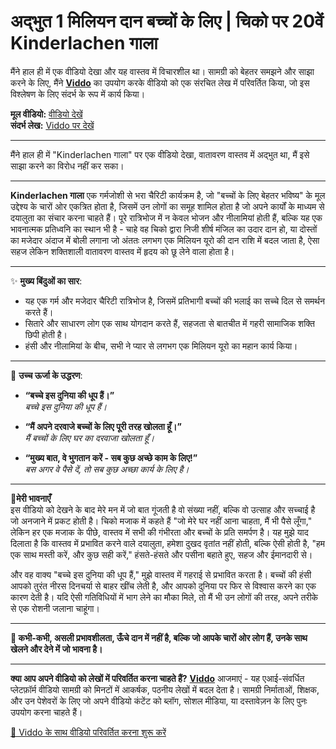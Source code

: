 # अद्भुत 1 मिलियन दान बच्चों के लिए | चिको पर 20वें Kinderlachen गाला

मैंने हाल ही में एक वीडियो देखा और यह वास्तव में विचारशील था। सामग्री को बेहतर समझने और साझा करने के लिए, मैंने **[Viddo](https://viddo.pro/)** का उपयोग करके वीडियो को एक संरचित लेख में परिवर्तित किया, जो इस विश्लेषण के लिए संदर्भ के रूप में कार्य किया।

**मूल वीडियो:** [वीडियो देखें](https://www.youtube.com/watch?v=JATOxJm2DiA)  
**संदर्भ लेख:** [Viddo पर देखें](https://viddo.pro/zh/video-result/24796346-7102-417b-bd5f-91e4d3ec3da7)

---

मैंने हाल ही में "Kinderlachen गाला" पर एक वीडियो देखा, वातावरण वास्तव में अद्भुत था, मैं इसे साझा करने का विरोध नहीं कर सका।

---

**Kinderlachen गाला** एक गर्मजोशी से भरा चैरिटी कार्यक्रम है, जो "बच्चों के लिए बेहतर भविष्य" के मूल उद्देश्य के चारों ओर एकत्रित होता है, जिसमें उन लोगों का समूह शामिल होता है जो अपने कार्यों के माध्यम से दयालुता का संचार करना चाहते हैं। पूरे रात्रिभोज में न केवल भोजन और नीलामियां होती हैं, बल्कि यह एक भावनात्मक प्रतिध्वनि का स्थान भी है - चाहे वह चिको द्वारा निजी शीर्ष मंजिल का उदार दान हो, या दोस्तों का मजेदार अंदाज में बोली लगाना जो अंततः लगभग एक मिलियन यूरो की दान राशि में बदल जाता है, ऐसा सहज लेकिन शक्तिशाली वातावरण वास्तव में हृदय को छू लेने वाला होता है।

---

✨ **मुख्य बिंदुओं का सार**:
- यह एक गर्म और मजेदार चैरिटी रात्रिभोज है, जिसमें प्रतिभागी बच्चों की भलाई का सच्चे दिल से समर्थन करते हैं।
- सितारे और साधारण लोग एक साथ योगदान करते हैं, सहजता से बातचीत में गहरी सामाजिक शक्ति छिपी होती है।
- हंसी और नीलामियां के बीच, सभी ने प्यार से लगभग एक मिलियन यूरो का महान कार्य किया।

---

💬 **उच्च ऊर्जा के उद्धरण**:
- **“बच्चे इस दुनिया की धूप हैं।”**  
  *बच्चे इस दुनिया की धूप हैं।*

- **“मैं अपने दरवाजे बच्चों के लिए पूरी तरह खोलता हूँ।”**  
  *मैं बच्चों के लिए घर का दरवाजा खोलता हूँ।*

- **“मुख्य बात, वे भुगतान करें - सब कुछ अच्छे काम के लिए!”**  
  *बस अगर वे पैसे दें, तो सब कुछ अच्छा कार्य के लिए है।*

---

🎈**मेरी भावनाएँ**  
इस वीडियो को देखने के बाद मेरे मन में जो बात गूंजती है वो संख्या नहीं, बल्कि वो उत्साह और सच्चाई है जो अनजाने में प्रकट होती है। चिको मजाक में कहते हैं "जो मेरे घर नहीं आना चाहता, मैं भी पैसे लूँगा," लेकिन हर एक मजाक के पीछे, वास्तव में सभी की गंभीरता और बच्चों के प्रति समर्पण है। यह मुझे याद दिलाता है कि वास्तव में प्रभावित करने वाले दयालुता, हमेशा दुखद वृतांत नहीं होती, बल्कि ऐसी होती है, "हम एक साथ मस्ती करें, और कुछ सही करें," हंसते-हंसते और पसीना बहाते हुए, सहज और ईमानदारी से।

और वह वाक्य "बच्चे इस दुनिया की धूप हैं," मुझे वास्तव में गहराई से प्रभावित करता है। बच्चों की हंसी आपको तुरंत नीरस दिनचर्या से बाहर खींच लेती है, और आपको दुनिया पर फिर से विश्वास करने का एक कारण देती है। यदि ऐसी गतिविधियों में भाग लेने का मौका मिले, तो मैं भी उन लोगों की तरह, अपने तरीके से एक रोशनी जलाना चाहूंगा।

---

**💛 कभी-कभी, असली प्रभावशीलता, ऊँचे दान में नहीं है, बल्कि जो आपके चारों ओर लोग हैं, उनके साथ खेलने और देने में जो भावना है।**

---

**क्या आप अपने वीडियो को लेखों में परिवर्तित करना चाहते हैं?** **[Viddo](https://viddo.pro/)** आजमाएं - यह एआई-संवर्धित प्लेटफ़ॉर्म वीडियो सामग्री को मिनटों में आकर्षक, पठनीय लेखों में बदल देता है। सामग्री निर्माताओं, शिक्षक, और उन पेशेवरों के लिए जो अपने वीडियो कंटेंट को ब्लॉग, सोशल मीडिया, या दस्तावेज़न के लिए पुनः उपयोग करना चाहते हैं।

[🚀 Viddo के साथ वीडियो परिवर्तित करना शुरू करें](https://viddo.pro/)